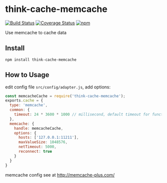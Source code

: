 # think-cache-memcache
[![Build Status](https://travis-ci.org/thinkjs/think-cache-memcache.svg?branch=master)](https://travis-ci.org/thinkjs/think-cache-memcache)
[![Coverage Status](https://coveralls.io/repos/github/thinkjs/think-cache-memcache/badge.svg?branch=master)](https://coveralls.io/github/thinkjs/think-cache-memcache?branch=master)
[![npm](https://img.shields.io/npm/v/think-cache-memcache.svg?style=flat-square)](https://www.npmjs.com/package/think-cache-memcache)

Use memcache to cache data

## Install

```
npm install think-cache-memcache
```


## How to Usage

edit config file `src/config/adapter.js`, add options:

```js
const memcacheCache = require('think-cache-memcache');
exports.cache = {
  type: 'memcache',
  common: {
    timeout: 24 * 3600 * 1000 // millisecond, default timeout for function set
  },
  memcache: {
    handle: memcacheCache,
    options: {
      hosts: ['127.0.0.1:11211'],
      maxValueSize: 1048576,
      netTimeout: 5000,
      reconnect: true
    }
  }
}
```
memcache config see at http://memcache-plus.com/
